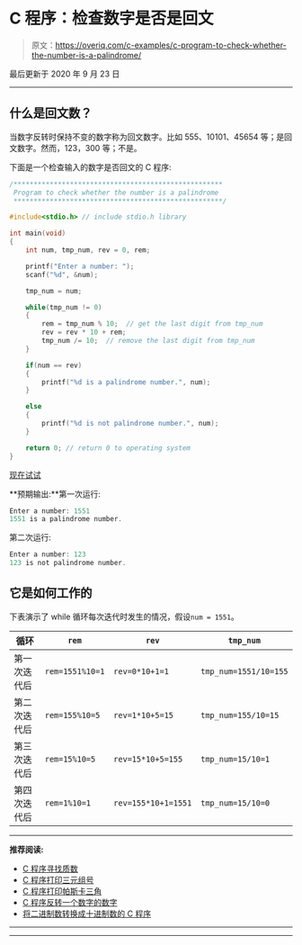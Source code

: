 # C 程序：检查数字是否是回文

> 原文：<https://overiq.com/c-examples/c-program-to-check-whether-the-number-is-a-palindrome/>

最后更新于 2020 年 9 月 23 日

* * *

## 什么是回文数？

当数字反转时保持不变的数字称为回文数字。比如 555、10101、45654 等；是回文数字。然而，123，300 等；不是。

下面是一个检查输入的数字是否回文的 C 程序:

```c
/****************************************************
 Program to check whether the number is a palindrome
 ****************************************************/

#include<stdio.h> // include stdio.h library

int main(void)
{   
    int num, tmp_num, rev = 0, rem;

    printf("Enter a number: ");
    scanf("%d", &num);

    tmp_num = num;

    while(tmp_num != 0)
    {
        rem = tmp_num % 10;  // get the last digit from tmp_num
        rev = rev * 10 + rem;  
        tmp_num /= 10;  // remove the last digit from tmp_num
    }       

    if(num == rev)
    {
        printf("%d is a palindrome number.", num);
    }

    else
    {
        printf("%d is not palindrome number.", num);
    }

    return 0; // return 0 to operating system
}

```

[现在试试](https://overiq.com/c-online-compiler/B6n/)

**预期输出:**第一次运行:

```c
Enter a number: 1551
1551 is a palindrome number.

```

第二次运行:

```c
Enter a number: 123
123 is not palindrome number.

```

## 它是如何工作的

下表演示了 while 循环每次迭代时发生的情况，假设`num = 1551`。

| 循环 | `rem` | `rev` | `tmp_num` |
| --- | --- | --- | --- |
| 第一次迭代后 | `rem=1551%10=1` | `rev=0*10+1=1` | `tmp_num=1551/10=155` |
| 第二次迭代后 | `rem=155%10=5` | `rev=1*10+5=15` | `tmp_num=155/10=15` |
| 第三次迭代后 | `rem=15%10=5` | `rev=15*10+5=155` | `tmp_num=15/10=1` |
| 第四次迭代后 | `rem=1%10=1` | `rev=155*10+1=1551` | `tmp_num=15/10=0` |

* * *

**推荐阅读:**

*   [C 程序寻找质数](/c-examples/c-program-to-find-prime-numbers/)
*   [C 程序打印三元组号](/c-examples/c-program-to-print-triad-numbers/)
*   [C 程序打印帕斯卡三角](/c-examples/c-program-to-print-pascal-triangle/)
*   [C 程序反转一个数字的数字](/c-examples/c-program-to-reverse-the-digits-of-a-number/)
*   [将二进制数转换成十进制数的 C 程序](/c-examples/c-program-to-convert-a-binary-number-to-a-decimal-number/)

* * *

* * *